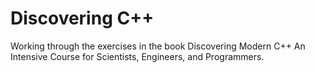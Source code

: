 # Discovering C++
Working through the exercises in the book Discovering Modern C++ An Intensive Course for Scientists, Engineers, and Programmers.
